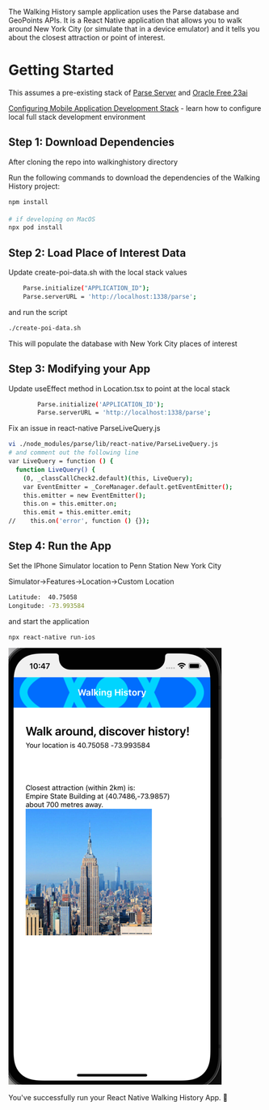 The Walking History sample application uses the Parse database and GeoPoints APIs. It is a React Native application that allows you to walk around New York City (or simulate that in a device emulator) and it tells you about the closest attraction or point of interest.  

# Getting Started

This assumes a pre-existing stack of [Parse Server](https://parseplatform.org) and [Oracle Free 23ai](https://www.oracle.com/database/free/)

[Configuring Mobile Application Development Stack](https://github.com/oracle-samples/oracleadapter-parse) - learn how to configure local full stack development environment


## Step 1: Download Dependencies

After cloning the repo into walkinghistory directory

Run the following commands to download the dependencies of the  Walking History project:

```bash
npm install

# if developing on MacOS
npx pod install
```

## Step 2: Load Place of Interest Data

Update create-poi-data.sh with the local stack values

```bash
    Parse.initialize("APPLICATION_ID");
    Parse.serverURL = 'http://localhost:1338/parse';
```
and run the script

```bash
./create-poi-data.sh 
```

This will populate the database with New York City places of interest

## Step 3: Modifying your App

Update useEffect method in Location.tsx to point at the local stack

```bash
        Parse.initialize('APPLICATION_ID');
        Parse.serverURL = 'http://localhost:1338/parse';
```
Fix an issue in react-native ParseLiveQuery.js

```bash
vi ./node_modules/parse/lib/react-native/ParseLiveQuery.js
# and comment out the following line
var LiveQuery = function () {
  function LiveQuery() {
    (0, _classCallCheck2.default)(this, LiveQuery);
    var EventEmitter = _CoreManager.default.getEventEmitter();
    this.emitter = new EventEmitter();
    this.on = this.emitter.on;
    this.emit = this.emitter.emit;
//    this.on('error', function () {});
```
## Step 4: Run the App

Set the IPhone Simulator location to Penn Station New York City

Simulator->Features->Location->Custom Location

```bash
Latitude:  40.75058
Longitude: -73.993584
```

and start the application

```bash
npx react-native run-ios
```

![Walking History Mobile App](./walkinghistory.png)


You've successfully run your React Native Walking History App. :partying_face:




